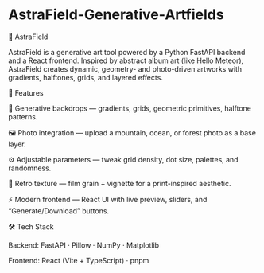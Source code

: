 # AstraField-Generative-Artfields

🌌 AstraField

AstraField is a generative art tool powered by a Python FastAPI backend and a React frontend.
Inspired by abstract album art (like Hello Meteor), AstraField creates dynamic, geometry- and photo-driven artworks with gradients, halftones, grids, and layered effects.

🚀 Features

🎨 Generative backdrops — gradients, grids, geometric primitives, halftone patterns.

🖼️ Photo integration — upload a mountain, ocean, or forest photo as a base layer.

⚙️ Adjustable parameters — tweak grid density, dot size, palettes, and randomness.

📼 Retro texture — film grain + vignette for a print-inspired aesthetic.

⚡ Modern frontend — React UI with live preview, sliders, and “Generate/Download” buttons.

🛠️ Tech Stack

Backend: FastAPI
 · Pillow
 · NumPy · Matplotlib

Frontend: React (Vite + TypeScript) · pnpm


